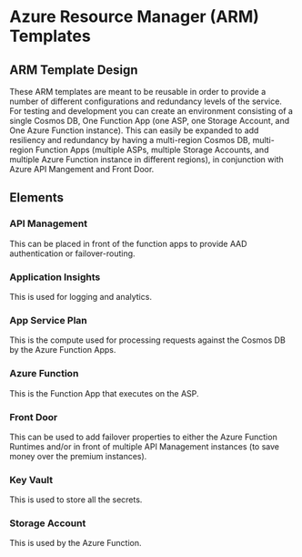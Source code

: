# Azure Resource Manager (ARM) Templates

## ARM Template Design

These ARM templates are meant to be reusable in order to provide a number of different configurations and redundancy levels of the service. For testing and development you can create an environment consisting of a single Cosmos DB, One Function App (one ASP, one Storage Account, and One Azure Function instance). This can easily be expanded to add resiliency and redundancy by having a multi-region Cosmos DB, multi-region Function Apps (multiple ASPs, multiple Storage Accounts, and multiple Azure Function instance in different regions), in conjunction with Azure API Mangement and Front Door.

## Elements

### API Management

This can be placed in front of the function apps to provide AAD authentication or failover-routing.

### Application Insights

This is used for logging and analytics.

### App Service Plan

This is the compute used for processing requests against the Cosmos DB by the Azure Function Apps.

### Azure Function

This is the Function App that executes on the ASP.

### Front Door

This can be used to add failover properties to either the Azure Function Runtimes and/or in front of multiple API Management instances (to save money over the premium instances).

### Key Vault

This is used to store all the secrets.

### Storage Account

This is used by the Azure Function.